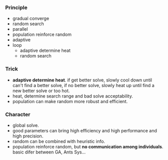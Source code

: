 ### Principle
- gradual converge
- random search
- parallel
- population reinforce random
- adaptive
- loop
	- adaptive determine heat
	- random search

### Trick
- **adaptive determine heat**. if get better solve, slowly cool down until can't find a better solve, if no better solve, slowly heat up until find a new better solve or too hot.
- heat, determine search range and bad solve acceptability.
- population can make random more robust and efficient.

### Character
- global solve.
- good parameters can bring high efficiency and high performance and high precision.
- random can be combined with heuristic info.
- population reinforce random, but **no communication among individuals**. basic difer between GA, Ants Sys...

	
